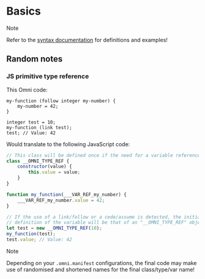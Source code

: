 # Basics

> [!NOTE]
> Refer to the [syntax documentation](../language/syntax.md#definitions) for definitions and examples!

## Random notes

### JS primitive type reference

This Omni code:

```omniarium
my-function (follow integer my-number) {
    my-number = 42;
}

integer test = 10;
my-function (link test);
test; // Value: 42
```

Would translate to the following JavaScript code:

```js
// This class will be defined once if the need for a variable reference arises!
class __OMNI_TYPE_REF {
    constructor(value) {
        this.value = value;
    }
}

function my_function(___VAR_REF_my_number) {
    ___VAR_REF_my_number.value = 42;
}

// If the use of a link/follow or a cede/assume is detected, the initial
// definition of the variable will be that of an "__OMNI_TYPE_REF" object!
let test = new __OMNI_TYPE_REF(10);
my_function(test);
test.value; // Value: 42
```

> [!NOTE]
> Depending on your `.omni.manifest` configurations, the final code may make use of randomised and
> shortened names for the final class/type/var name!
